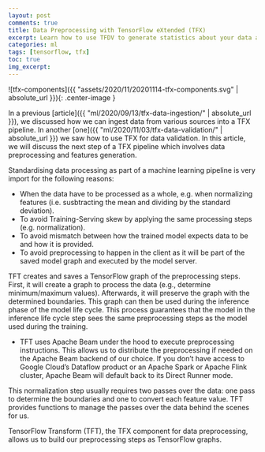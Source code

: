 ```yaml
---
layout: post
comments: true
title: Data Preprocessing with TensorFlow eXtended (TFX)
excerpt: Learn how to use TFDV to generate statistics about your data and turn them into something actionable.
categories: ml
tags: [tensorflow, tfx]
toc: true
img_excerpt:
---
```


![tfx-components]({{ "assets/2020/11/20201114-tfx-components.svg" | absolute_url }}){: .center-image }

In a previous [article]({{ "ml/2020/09/13/tfx-data-ingestion/" | absolute_url }}), we discussed how we can ingest data from various sources into a TFX pipeline. In another [one]({{ "ml/2020/11/03/tfx-data-validation/" | absolute_url }}) we saw how to use TFX for data validation. In this article, we will discuss the next step of a TFX pipeline which involves data preprocessing and features generation.


Standardising data processing as part of a machine learning pipeline is very import for the following reasons:
* When the data have to be processed as a whole, e.g. when normalizing features (i.e. susbtracting the mean and dividing by the standard deviation).
* To avoid Training-Serving skew by applying the same processing steps (e.g. normalization).
* To avoid mismatch between how the trained model expects data to be and how it is provided.
* To avoid preprocessing to happen in the client as it will be part of the saved model graph and executed by the model server.

TFT creates and saves a TensorFlow graph of the preprocessing steps. First, it will create a graph to process the data (e.g., determine minimum/maximum values). Afterwards, it will preserve the graph with the determined boundaries. This graph can then be used during the inference phase of the model life cycle. This process guarantees that the model in the inference life cycle step sees the same preprocessing steps as the model used during the training.


* TFT uses Apache Beam under the hood to execute preprocessing instructions. This allows us to distribute the preprocessing if needed on the Apache Beam backend of our choice. If you don’t have access to Google Cloud’s Dataflow product or an Apache Spark or Apache Flink cluster, Apache Beam will default back to its Direct Runner mode.

This normalization step usually requires two passes over the data: one pass to determine the boundaries and one to convert each feature value. TFT provides functions to manage the passes over the data behind the scenes for us.

TensorFlow Transform (TFT), the TFX component for data preprocessing, allows us to build our preprocessing steps as TensorFlow graphs.

